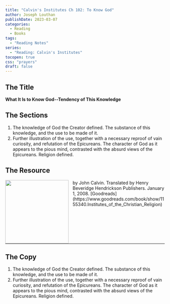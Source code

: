 ```yaml
---
title: "Calvin's Institutes Ch 102: To Know God"
author: Joseph Louthan
publishDate: 2023-03-07
categories:
  - Reading
  - Books
tags:
  - "Reading Notes"
series:
  - "Reading: Calvin's Institutes"
tocopen: true
css: "prayers"
draft: false
---
```


## The Title

**What It Is to Know God--Tendency of This Knowledge**

## The Sections

1. The knowledge of God the Creator defined. The substance of this knowledge, and the use to be made of it.
2. Further illustration of the use, together with a necessary reproof of vain curiosity, and refutation of the Epicureans. The character of God as it appears to the pious mind, contrasted with the absurd views of the Epicureans. Religion defined.

## The Resource

<p style="clear:both;">

<img src="https://theologic.us/images/resources/" align="left" width="200" style="padding-right: 10px" />  
by John Calvin.  Translated by Henry Beveridge  
Hendrickson Publishers. January 1, 2008.  
[Goodreads](https://www.goodreads.com/book/show/1155340.Institutes_of_the_Christian_Religion)

<p style="clear:both;">

---

## The Copy

1. The knowledge of God the Creator defined. The substance of this knowledge, and the use to be made of it.
2. Further illustration of the use, together with a necessary reproof of vain curiosity, and refutation of the Epicureans. The character of God as it appears to the pious mind, contrasted with the absurd views of the Epicureans. Religion defined.
